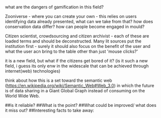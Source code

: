 what are the dangers of gamification in this field?


Zooniverse - where you can create your own - this relies on users identifying data already presented, what can we take from that? how does conservation data differ? how can people become engaged in mould?


Citizen scientist, crowdsourcing and citizen archivist - each of these are loaded terms and should be deconstructed. Many lit sources put the institution first - surely it should also focus on the benefit of the user and what the user acn bring to the table other than just 'mouse clicks?'


it is a new field, but what if the citizens get bored of it? (is it such a new field, i guess its only enw in the widescale that can be achieved through internet(web) technologies)

think about how this is a set toward the semantic web (https://en.wikipedia.org/wiki/Semantic_Web#Web_3.0) in which the future is of data sharing in a Giant Global Graph instead of consuming on the World Wide Web.

##is it reliable?
##What is the point?
##What could be improved/ what does it miss out?
##Interesting facts to take away:
